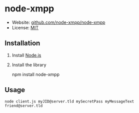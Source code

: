 # node-xmpp

- Website: [github.com/node-xmpp/node-xmpp](https:///node-xmpp/node-xmpp/)
- License: [MIT](https://github.com/node-xmpp/node-xmpp/blob/master/LICENSE)

## Installation

1. Install [Node.js](http://nodejs.org/)
2. Install the library

    npm install node-xmpp

## Usage

    node client.js myJID@server.tld mySecretPass myMessageText friend@server.tld
